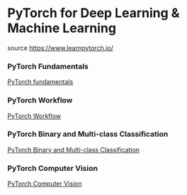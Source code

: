 # PyTorch for Deep Learning & Machine Learning

source https://www.learnpytorch.io/

### PyTorch Fundamentals

[PyTorch fundamentals](https://github.com/aungsannphyo/PyTorch-for-Deep-Learning-Machine-Learning/blob/main/00_pytorch_fundamental.ipynb)

### PyTorch Workflow

[PyTorch Workflow](https://github.com/aungsannphyo/PyTorch-for-Deep-Learning-Machine-Learning/blob/main/01_pytorch_workflow.ipynb)

### PyTorch Binary and Multi-class Classification

[PyTorch Binary and Multi-class Classification](https://github.com/aungsannphyo/PyTorch-for-Deep-Learning-Machine-Learning/blob/main/02_pytorch_classification.ipynb)

### PyTorch Computer Vision

[PyTorch Computer Vision](https://github.com/aungsannphyo/PyTorch-for-Deep-Learning-Machine-Learning/blob/main/03_pytorch_computer_vision.ipynb)
